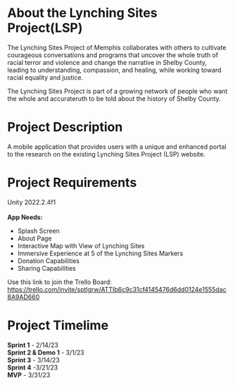 # About the Lynching Sites Project(LSP)
The Lynching Sites Project of Memphis collaborates with others to cultivate courageous conversations and programs that uncover the whole truth of racial terror and violence and change the narrative in Shelby County, leading to understanding, compassion, and healing, while working toward racial equality and justice.

The Lynching Sites Project is part of a growing network of people who want the whole and accurateruth to be told about the history of Shelby County. 

# Project Description
A mobile application that provides users with a unique and enhanced portal to the research on the existing Lynching Sites Project (LSP) website.
 
 # Project Requirements
Unity 2022.2.4f1 <br />
<br />
<b>App Needs:</b>
* Splash Screen
* About Page
* Interactive Map with View of Lynching Sites
* Immersive Experience at 5 of the Lynching Sites Markers
* Donation Capabilities
* Sharing Capabilities

Use this link to join the Trello Board: https://trello.com/invite/sptlgrw/ATTIb6c9c31cf4145476d6dd0124e1555dac8A9AD660

 # Project Timelime
<b>Sprint 1</b> - 2/14/23 <br />
<b>Sprint 2 & Demo 1</b> - 3/1/23 <br />
<b>Sprint 3</b> - 3/14/23 <br />
<b>Sprint 4</b> -3/21/23 <br />
<b>MVP</b> - 3/31/23 <br />
